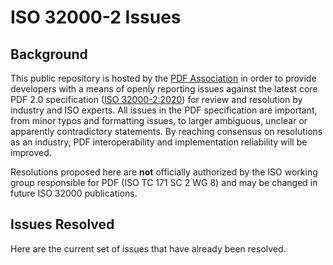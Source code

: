 # ISO 32000-2 Issues

## Background
This public repository is hosted by the [PDF Association](https://www.pdfa.org) in order to provide developers with a means of openly reporting issues against the latest core PDF 2.0 specification ([ISO 32000-2:2020](https://www.iso.org/standard/75839.html)) for review and resolution by industry and ISO experts. All issues in the PDF specification are important, from minor typos and formatting issues, to larger ambiguous, unclear or apparently contradictory statements. By reaching consensus on resolutions as an industry, PDF interoperability and implementation reliability will be improved.  

Resolutions proposed here are **not** officially authorized by the ISO working group responsible for PDF (ISO TC 171 SC 2 WG 8) and may be changed in future ISO 32000 publications. 

## Issues Resolved

Here are the current set of issues that have already been resolved.

